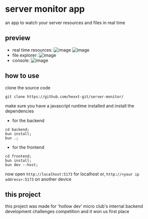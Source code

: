 # server monitor app
an app to watch your server resources and files in real time
## preview
- real time resources:
![image](https://github.com/user-attachments/assets/5b5b69c5-2b75-4752-87a4-75f350d8e8e1)
![image](https://github.com/user-attachments/assets/8a5b8256-1c8e-4148-8fb6-865c5650f3b2)
- file explorer:
![image](https://github.com/user-attachments/assets/6b50355d-b4b6-4ccf-8367-bd5573f11de6)
- console:
![image](https://github.com/user-attachments/assets/7f242607-4a3f-40ff-96c9-b582f46496ce)

## how to use
clone the source code
```
git clone https://github.com/hexxt-git/server-monitor/
```
make sure you have a javascript runtime installed and install the dependencies

- for the backend
```
cd backend;
bun install;
bun .;
```
- for the frontend
```
cd frontend;
bun install;
bun dev --host;
```

now open `http://localhost:5173` for localhost or, `http://<your ip address>:5173` on another device

## this project
this project was made for 'hollow dev' micro club's internal backend development challenges competition and it won us first place
